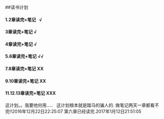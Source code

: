 ##读书计划  
#### 1.2章读完+笔记   √
#### 3章读完+笔记     √
#### 4章读完+笔记     √
#### 5.6章读完+笔记   √√
#### 7.8章读完+笔记   XX
#### 9.10章读完+笔记  XX
#### 11.12.13章读完+笔记  XXX 
 这计划。。我要他何用.....  
 这计划根本就是踏马的骗人的. 做笔记两天一章都看不完!!2016年12月22日22:25:07
 第六章已经读完.2017年1月12日21:51:05  
 
